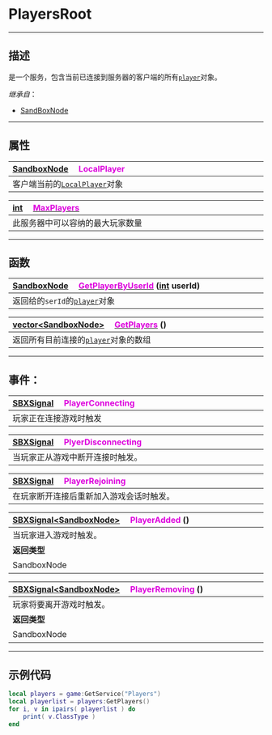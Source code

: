 # PlayersRoot
------------------------------------------------------------------------------------------
## 描述

是一个服务，包含当前已连接到服务器的客户端的所有[`player`](/Api/Class/GamePlay/ScenePlayerObject.md)对象。

*继承自*：
* [SandBoxNode](/Api/Class/NoType/SandBoxNode.md)


------------------------------------------------------------------------------------------
## 属性

|<div style="width:1000px">[SandboxNode](/Api/Class/NoType/SandboxNode.md) &emsp;<font color="dd00dd">LocalPlayer</font></div>|
|:---|
|客户端当前的[`LocalPlayer`](/Api/Class/GamePlay/SandBoxLocalPlayer.md)对象|


|<div style="width:1000px">[int](/Api/DataType/Int.md) &emsp;[<font color="dd00dd">MaxPlayers</font>](/Api/Class/GamePlay/SandBoxPlayersRoot_F/1MaxPlayers11.md)</div>|
|:---|
|此服务器中可以容纳的最大玩家数量|

------------------------------------------------------------------------------------------
## 函数

|<div style="width:1000px">[SandboxNode](/Api/Class/NoType/SandboxNode.md) &emsp;[<font color="dd00dd">GetPlayerByUserId</font>](/Api/Class/GamePlay/SandBoxPlayersRoot_F/GetPlayerByUserId.md) ([int](/Api/DataType/Int.md) userId)</div>|
|:---|
|返回给的`serId`的[`player`](/Api/Class/GamePlay/ScenePlayerObject.md)对象|

|<div style="width:1000px">[vector\<SandboxNode\>]() &emsp;[<font color="dd00dd">GetPlayers</font>](/Api/Class/GamePlay/SandBoxPlayersRoot_F/GetPlayers.md) ()</div>|
|:---|
|返回所有目前连接的[`player`](/Api/Class/GamePlay/ScenePlayerObject.md)对象的数组|

------------------------------------------------------------------------------------------
## 事件：

|<div style="width:1125px">[SBXSignal](/Api/Parameter/SBXSignal.md) &emsp;<font color="dd00dd">PlayerConnecting</font></div>|
|:---|
|玩家正在连接游戏时触发|

|<div style="width:1125px">[SBXSignal](/Api/Parameter/SBXSignal.md) &emsp;<font color="dd00dd">PlyerDisconnecting</font></div>|
|:---|
|当玩家正从游戏中断开连接时触发。|

|<div style="width:1125px">[SBXSignal](/Api/Parameter/SBXSignal.md) &emsp;<font color="dd00dd">PlayerRejoining</font></div>|
|:---|
|在玩家断开连接后重新加入游戏会话时触发。|

|<div style="width:500px">[SBXSignal\<SandboxNode\>]() &emsp;<font color="dd00dd">PlayerAdded</font> ()</div>|<div style="width:698px"></div>|
|:---|:---|
|当玩家进入游戏时触发。||
|**返回类型**|**概要**|
|SandboxNode|一个加入游戏的[`player`](/Api/Class/GamePlay/ScenePlayerObject.md)实例|


|<div style="width:500px">[SBXSignal\<SandboxNode\>]() &emsp;<font color="dd00dd">PlayerRemoving</font> ()</div>|<div style="width:698px"></div>|
|:---|:---|
|玩家将要离开游戏时触发。||
|**返回类型**|**概要**|
|SandboxNode|一个离开游戏的[`player`](/Api/Class/GamePlay/ScenePlayerObject.md)实例|


------------------------------------------------------------------------------------------
## 示例代码

```lua
local players = game:GetService("Players")
local playerlist = players:GetPlayers()
for i, v in ipairs( playerlist ) do
    print( v.ClassType )
end
```